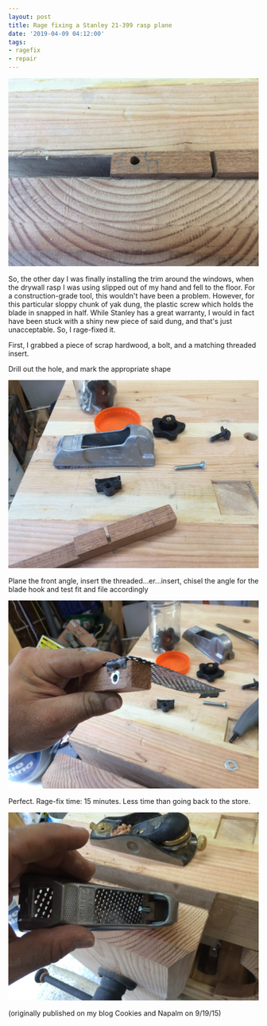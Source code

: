 ```yaml
---
layout: post
title: Rage fixing a Stanley 21-399 rasp plane
date: '2019-04-09 04:12:00'
tags:
- ragefix
- repair
---
```


![](/pictures/IMG_1749.JPG)

So, the other day I was finally installing the trim around the windows, when the drywall rasp I was using slipped out of my hand and fell to the floor. For a construction-grade tool, this wouldn't have been a problem. However, for this particular sloppy chunk of yak dung, the plastic screw which holds the blade in snapped in half. While Stanley has a great warranty, I would in fact have been stuck with a shiny new piece of said dung, and that's just unacceptable. So, I rage-fixed it.

First, I grabbed a piece of scrap hardwood, a bolt, and a matching threaded insert.

Drill out the hole, and mark the appropriate shape

![](/pictures/IMG_1748.JPG)

Plane the front angle, insert the threaded...er...insert, chisel the angle for the blade hook and test fit and file accordingly

![](/pictures/IMG_1751.JPG)

Perfect. Rage-fix time: 15 minutes. Less time than going back to the store.

![](/pictures/IMG_1756.JPG)

(originally published on my blog Cookies and Napalm on 9/19/15)

